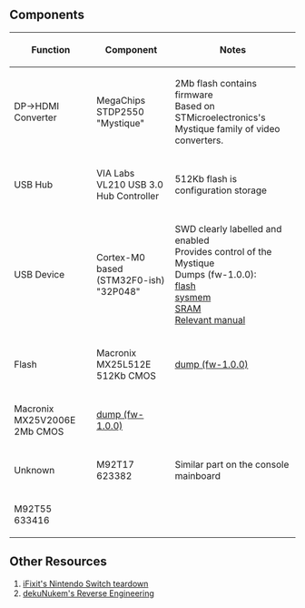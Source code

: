 ## Components

<table>
<thead>
<tr class="header">
<th><p>Function</p></th>
<th><p>Component</p></th>
<th><p>Notes</p></th>
</tr>
</thead>
<tbody>
<tr class="odd">
<td><p>DP-&gt;HDMI Converter</p></td>
<td><p>MegaChips STDP2550 &quot;Mystique&quot;</p></td>
<td><p>2Mb flash contains firmware<br />
Based on STMicroelectronics's Mystique family of video converters.</p></td>
</tr>
<tr class="even">
<td><p>USB Hub</p></td>
<td><p>VIA Labs VL210 USB 3.0 Hub Controller</p></td>
<td><p>512Kb flash is configuration storage</p></td>
</tr>
<tr class="odd">
<td><p>USB Device</p></td>
<td><p>Cortex-M0 based (STM32F0-ish)<br />
&quot;32P048&quot;</p></td>
<td><p>SWD clearly labelled and enabled<br />
Provides control of the Mystique<br />
Dumps (fw-1.0.0):<br />
<a href=":File:Dock.stm.08000000-08008000.bin.md" title="wikilink">flash</a><br />
<a href=":File:Dock.stm.1fffc400-1ffffc00.bin.md" title="wikilink">sysmem</a><br />
<a href=":File:Dock.stm.20000000-20001800.bin.md" title="wikilink">SRAM</a><br />
<a href="http://www.st.com/content/ccc/resource/technical/document/reference_manual/c2/f8/8a/f2/18/e6/43/96/DM00031936.pdf/files/DM00031936.pdf/jcr:content/translations/en.DM00031936.pdf">Relevant manual</a></p></td>
</tr>
<tr class="even">
<td><p>Flash</p></td>
<td><p>Macronix MX25L512E 512Kb CMOS</p></td>
<td><p><a href=":File:Dock.512K.bin.md" title="wikilink">dump (fw-1.0.0)</a></p></td>
</tr>
<tr class="odd">
<td><p>Macronix MX25V2006E 2Mb CMOS</p></td>
<td><p><a href=":File:Dock.2M.bin.md" title="wikilink">dump (fw-1.0.0)</a></p></td>
<td></td>
</tr>
<tr class="even">
<td><p>Unknown</p></td>
<td><p>M92T17 623382</p></td>
<td><p>Similar part on the console mainboard</p></td>
</tr>
<tr class="odd">
<td><p>M92T55 633416</p></td>
<td></td>
<td></td>
</tr>
</tbody>
</table>

## Other Resources

1.  [iFixit's Nintendo Switch
    teardown](https://www.ifixit.com/Teardown/Nintendo+Switch+Teardown/78263)
2.  [dekuNukem's Reverse
    Engineering](https://github.com/dekuNukem/Nintendo_Switch_Reverse_Engineering)
